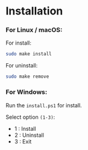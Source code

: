 # Installation

### For Linux / macOS:

For install:

```bash
sudo make install
```

For uninstall:

```bash
sudo make remove
```

### For Windows:

Run the `install.ps1` for install.

Select option `(1-3)`:
* 1 : Install
* 2 : Uninstall
* 3 : Exit
